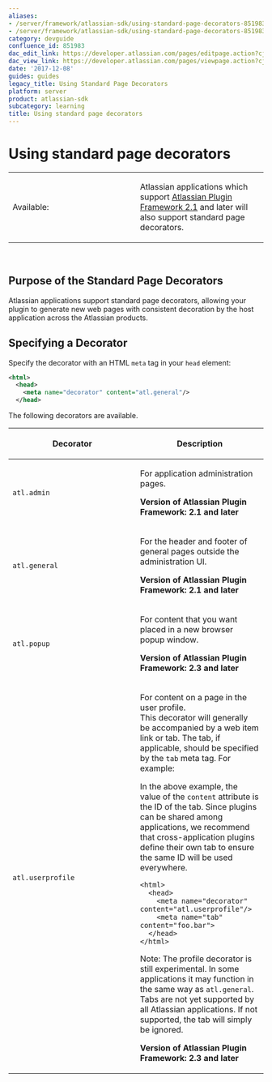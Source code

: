 ```yaml
---
aliases:
- /server/framework/atlassian-sdk/using-standard-page-decorators-851983.html
- /server/framework/atlassian-sdk/using-standard-page-decorators-851983.md
category: devguide
confluence_id: 851983
dac_edit_link: https://developer.atlassian.com/pages/editpage.action?cjm=wozere&pageId=851983
dac_view_link: https://developer.atlassian.com/pages/viewpage.action?cjm=wozere&pageId=851983
date: '2017-12-08'
guides: guides
legacy_title: Using Standard Page Decorators
platform: server
product: atlassian-sdk
subcategory: learning
title: Using standard page decorators
---
```

# Using standard page decorators

<table>
<colgroup>
<col style="width: 50%" />
<col style="width: 50%" />
</colgroup>
<tbody>
<tr class="odd">
<td><p>Available:</p></td>
<td><p>Atlassian applications which support <a href="https://developer.atlassian.com/pages/viewpage.action?pageId=852134">Atlassian Plugin Framework 2.1</a> and later will also support standard page decorators.</p></td>
</tr>
</tbody>
</table>

 

## Purpose of the Standard Page Decorators

Atlassian applications support standard page decorators, allowing your plugin to generate new web pages with consistent decoration by the host application across the Atlassian products.

## Specifying a Decorator

Specify the decorator with an HTML `meta` tag in your `head` element:

``` xml
<html>
  <head>
    <meta name="decorator" content="atl.general"/>
  </head>
```

The following decorators are available.

<table>
<colgroup>
<col style="width: 50%" />
<col style="width: 50%" />
</colgroup>
<thead>
<tr class="header">
<th><p>Decorator</p></th>
<th><p>Description</p></th>
</tr>
</thead>
<tbody>
<tr class="odd">
<td><p><code>atl.admin</code></p></td>
<td><p>For application administration pages.</p>
<p><strong>Version of Atlassian Plugin Framework: 2.1 and later</strong></p></td>
</tr>
<tr class="even">
<td><p><code>atl.general</code></p></td>
<td><p>For the header and footer of general pages outside the administration UI.</p>
<p><strong>Version of Atlassian Plugin Framework: 2.1 and later</strong></p></td>
</tr>
<tr class="odd">
<td><p><code>atl.popup</code></p></td>
<td><p>For content that you want placed in a new browser popup window.</p>
<p><strong>Version of Atlassian Plugin Framework: 2.3 and later</strong></p></td>
</tr>
<tr class="even">
<td><p><code>atl.userprofile</code></p></td>
<td><p>For content on a page in the user profile.<br />
This decorator will generally be accompanied by a web item link or tab. The tab, if applicable, should be specified by the <code>tab</code> meta tag. For example:</p>
<p>In the above example, the value of the <code>content</code> attribute is the ID of the tab. Since plugins can be shared among applications, we recommend that cross-application plugins define their own tab to ensure the same ID will be used everywhere.</p>
<pre><code>&lt;html&gt;
  &lt;head&gt;
    &lt;meta name=&quot;decorator&quot; content=&quot;atl.userprofile&quot;/&gt;
    &lt;meta name=&quot;tab&quot; content=&quot;foo.bar&quot;&gt;
  &lt;/head&gt;
&lt;/html&gt;</code></pre>
<p>Note: The profile decorator is still experimental. In some applications it may function in the same way as <code>atl.general</code>. Tabs are not yet supported by all Atlassian applications. If not supported, the tab will simply be ignored.</p>
<p><strong>Version of Atlassian Plugin Framework: 2.3 and later</strong></p></td>
</tr>
</tbody>
</table>

































































































































































